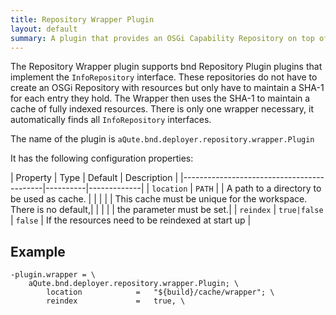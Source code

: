 ```yaml
---
title: Repository Wrapper Plugin 
layout: default
summary: A plugin that provides an OSGi Capability Repository on top of bnd repositories 
---
```


The Repository Wrapper plugin supports bnd Repository Plugin plugins that implement the `InfoRepository` interface. These repositories do not have to create an OSGi Repository with resources but only have to maintain a SHA-1 for each entry they hold. The Wrapper then uses the SHA-1 to maintain a cache of fully indexed resources. There is only one wrapper necessary, it automatically finds all  `InfoRepository` interfaces.

The name of the plugin is `aQute.bnd.deployer.repository.wrapper.Plugin`

It has the following configuration properties:

| Property                  | Type          | Default  | Description |
|-------------------------------------------|----------|-------------|
| `location`                | `PATH`        |          | A path to a directory to be used as cache. |
|                           |               |          | This cache must be unique for the workspace. There is no default,| 
|                           |               |          | the parameter must be set.|
| `reindex`                 | `true|false`  | `false`  | If the resources need to be reindexed at start up |

## Example

	-plugin.wrapper = \
        aQute.bnd.deployer.repository.wrapper.Plugin; \
            location            =	"${build}/cache/wrapper"; \
            reindex				=	true, \

